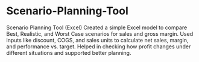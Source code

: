 # Scenario-Planning-Tool
Scenario Planning Tool (Excel) Created a simple Excel model to compare Best, Realistic, and Worst Case scenarios for sales and gross margin. Used inputs like discount, COGS, and sales units to calculate net sales, margin, and performance vs. target. Helped in checking how profit changes under different situations and supported better planning.
